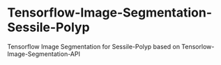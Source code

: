# Tensorflow-Image-Segmentation-Sessile-Polyp
Tensorflow Image Segmentation for Sessile-Polyp based on Tensorlow-Image-Segmentation-API
